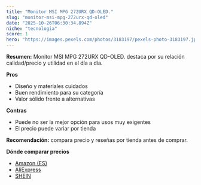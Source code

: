 ```yaml
---
title: "Monitor MSI MPG 272URX QD-OLED."
slug: "monitor-msi-mpg-272urx-qd-oled"
date: "2025-10-26T06:30:34.894Z"
niche: "tecnologia"
score: 1
hero: "https://images.pexels.com/photos/3183197/pexels-photo-3183197.jpeg?auto=compress&cs=tinysrgb&fit=crop&h=627&w=1200&auto=compress&cs=tinysrgb&w=1200&h=675&fit=crop"
---
```


**Resumen:** Monitor MSI MPG 272URX QD-OLED. destaca por su relación calidad/precio y utilidad en el día a día.

**Pros**
- Diseño y materiales cuidados
- Buen rendimiento para su categoría
- Valor sólido frente a alternativas

**Contras**
- Puede no ser la mejor opción para usos muy exigentes
- El precio puede variar por tienda

**Recomendación:** compara precio y reseñas por tienda antes de comprar.

**Dónde comparar precios**
- [Amazon (ES)](https://www.amazon.es/s?k=Monitor%20MSI%20MPG%20272URX%20QD-OLED.&tag=teknovashop25-21)
- [AliExpress](https://www.aliexpress.com/wholesale?SearchText=Monitor%20MSI%20MPG%20272URX%20QD-OLED.)
- [SHEIN](https://www.shein.com/pdsearch/Monitor%20MSI%20MPG%20272URX%20QD-OLED.)